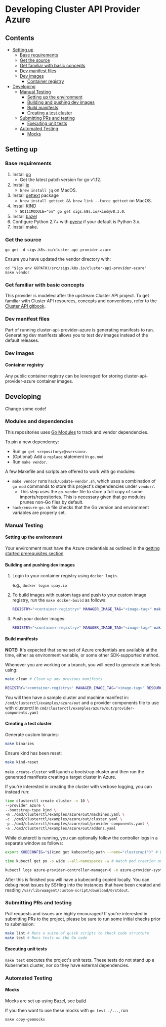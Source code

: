 # Developing Cluster API Provider Azure <!-- omit in toc -->

## Contents <!-- omit in toc -->

<!-- Below is generated using VSCode yzhang.markdown-all-in-one >

<!-- TOC depthFrom:2 -->
- [Setting up](#setting-up)
  - [Base requirements](#base-requirements)
  - [Get the source](#get-the-source)
  - [Get familiar with basic concepts](#get-familiar-with-basic-concepts)
  - [Dev manifest files](#dev-manifest-files)
  - [Dev images](#dev-images)
    - [Container registry](#container-registry)
- [Developing](#developing)
  - [Manual Testing](#manual-testing)
    - [Setting up the environment](#setting-up-the-environment)
    - [Building and pushing dev images](#building-and-pushing-dev-images)
    - [Build manifests](#build-manifests)
    - [Creating a test cluster](#creating-a-test-cluster)
  - [Submitting PRs and testing](#submitting-prs-and-testing)
    - [Executing unit tests](#executing-unit-tests)
  - [Automated Testing](#automated-testing)
    - [Mocks](#mocks)

<!-- /TOC -->

## Setting up

### Base requirements

1. Install [go][go]
   - Get the latest patch version for go v1.12.
2. Install [jq][jq]
   - `brew install jq` on MacOS.
3. Install [gettext][gettext] package
   - `brew install gettext && brew link --force gettext` on MacOS.
4. Install [KIND][kind]
   - `GO111MODULE="on" go get sigs.k8s.io/kind@v0.3.0`.
5. Install [bazel][bazel]
6. Configure Python 2.7+ with [pyenv][pyenv] if your default is Python 3.x.
7. Install make.

[go]: https://golang.org/doc/install

### Get the source

`go get -d sigs.k8s.io/cluster-api-provider-azure`

Ensure you have updated the vendor directory with:

``` shell
cd "$(go env GOPATH)/src/sigs.k8s.io/cluster-api-provider-azure"
make vendor
```

### Get familiar with basic concepts

This provider is modeled after the upstream Cluster API project. To get familiar
with Cluster API resources, concepts and conventions, refer to the [Cluster API gitbook](https://kubernetes-sigs.github.io/cluster-api/).

### Dev manifest files

Part of running cluster-api-provider-azure is generating manifests to run.
Generating dev manifests allows you to test dev images instead of the default
releases.

### Dev images

#### Container registry

Any public container registry can be leveraged for storing cluster-api-provider-azure container images.

## Developing

Change some code!

### Modules and dependencies

This repositories uses [Go Modules](https://github.com/golang/go/wiki/Modules) to track and vendor dependencies.

To pin a new dependency:
- Run `go get <repository>@<version>`.
- (Optional) Add a `replace` statement in `go.mod`.
- Run `make vendor`.

A few Makefile and scripts are offered to work with go modules:
- `make vendor` runs `hack/update-vendor.sh`, which uses a combination of `go mod` commands to store this project's dependencies under `vendor/`.
   - This step uses the `go.vendor` file to store a full copy of some imports/repositories. This is necessary given that go modules prunes non-Go files by default.
- `hack/ensure-go.sh` file checks that the Go version and environment variables are properly set.

### Manual Testing

#### Setting up the environment

Your environment must have the Azure credentials as outlined in the [getting
started prerequisites section](./getting-started.md#Prerequisites)

#### Building and pushing dev images

1. Login to your container registry using `docker login`.

    e.g., `docker login quay.io`
2. To build images with custom tags and push to your custom image registry,
   run the `make docker-build` as follows:

    ```bash
    REGISTRY="<container-registry>" MANAGER_IMAGE_TAG="<image-tag>" make docker-build
    ```

3. Push your docker images:
    ```bash
    REGISTRY="<container-registry>" MANAGER_IMAGE_TAG="<image-tag>" make docker-push
    ```

#### Build manifests

**NOTE:** It's expected that some set of Azure credentials are available at the time, either
as environment variable, or some other SDK-supported method.

Whenever you are working on a branch, you will need to generate manifests
using:

```bash
make clean # Clean up any previous manifests

REGISTRY="<container-registry>" MANAGER_IMAGE_TAG="<image-tag>" RESOURCE_GROUP="<resource-group>" CLUSTER_NAME="<cluster-name>" make manifests
```

You will then have a sample cluster and machine manifest in:
`/cmd/clusterctl/examples/azure/out` and a provider components file to use with clusterctl in
`cmd/clusterctl/examples/azure/out/provider-components.yaml`

#### Creating a test cluster

Generate custom binaries:
```bash
make binaries
```

Ensure kind has been reset:
```bash
make kind-reset
```

`make create-cluster` will launch a bootstrap cluster and then run the generated
manifests creating a target cluster in Azure.

If you're interested in creating the cluster with verbose logging, you can instead run:

```bash
time clusterctl create cluster -v 10 \
--provider azure \
--bootstrap-type kind \
-m ./cmd/clusterctl/examples/azure/out/machines.yaml \
-c ./cmd/clusterctl/examples/azure/out/cluster.yaml \
-p ./cmd/clusterctl/examples/azure/out/provider-components.yaml \
-a ./cmd/clusterctl/examples/azure/out/addons.yaml
```

While clusterctl is running, you can optionally follow the controller logs in a separate window as follows:
```bash
export KUBECONFIG="$(kind get kubeconfig-path --name="clusterapi")" # Export the kind kubeconfig

time kubectl get po -o wide --all-namespaces -w # Watch pod creation until azure-provider-controller-manager-0 is available

kubectl logs azure-provider-controller-manager-0 -n azure-provider-system -f # Follow the controller logs
```

After this is finished you will have
a kubeconfig copied locally. You can debug most issues by SSHing into the
instances that have been created and reading `/var/lib/waagent/custom-script/download/0/stdout`.

### Submitting PRs and testing

Pull requests and issues are highly encouraged!
If you're interested in submitting PRs to the project, please be sure to run some initial checks prior to submission:

```bash
make lint # Runs a suite of quick scripts to check code structure
make test # Runs tests on the Go code
```

#### Executing unit tests

`make test` executes the project's unit tests. These tests do not stand up a
Kubernetes cluster, nor do they have external dependencies.

### Automated Testing

#### Mocks

Mocks are set up using Bazel, see [build](../../build)

If you then want to use these mocks with `go test ./...`, run

`make copy-genmocks`

<!-- References -->

[jq]: https://stedolan.github.io/jq/download/
[image_pull_secrets]: https://kubernetes.io/docs/concepts/containers/images/#specifying-imagepullsecrets-on-a-pod
[gettext]: https://www.gnu.org/software/gettext/
[kind]: https://sigs.k8s.io/kind
[azure_cli]: https://docs.microsoft.com/en-us/cli/azure/install-azure-cli?view=azure-cli-latest
[bazel]: https://docs.bazel.build/versions/master/install.html
[pyenv]: https://github.com/pyenv/pyenv
